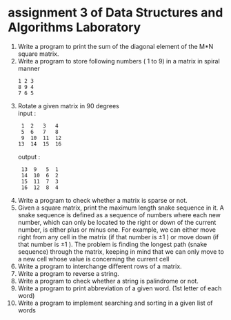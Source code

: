 # assignment 3 of Data Structures and Algorithms Laboratory
1. Write a program to print the sum of the diagonal element of the M*N square matrix.
2. Write a program to store following numbers ( 1 to 9) in a matrix in spiral manner
    ```
    1 2 3
    8 9 4
    7 6 5
     ```
3. Rotate a given matrix in 90 degrees  
   input :
   ```
    1  2   3   4
    5  6   7   8
    9  10  11  12
   13  14  15  16
   ```
   output :
   ```
    13  9   5  1
    14  10  6  2
    15  11  7  3
    16  12  8  4
   ```
4. Write a program to check whether a matrix is sparse or not.
5. Given a square matrix, print the maximum length snake sequence in it. A snake 
sequence is defined as a sequence of numbers where each new number, which can 
only be located to the right or down of the current number, is either plus or minus one.
For example, we can either move right from any cell in the matrix (if that number is ±1 ) or 
move down (if that number is ±1 ). The problem is finding the longest path (snake sequence) 
through the matrix, keeping in mind that we can only move to a new cell whose value 
is concerning the current cell
6. Write a program to interchange different rows of a matrix. 
7. Write a program to reverse a string. 
8. Write a program to check whether a string is palindrome or not. 
9. Write a program to print abbreviation of a given word. (1st letter of each word) 
10. Write a program to implement searching and sorting in a given list of words
